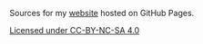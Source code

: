 Sources for my [website](https://opensourcerer.eu/) hosted on GitHub 
Pages.

[Licensed under CC-BY-NC-SA 4.0](https://opensourcerer.eu/license/)

